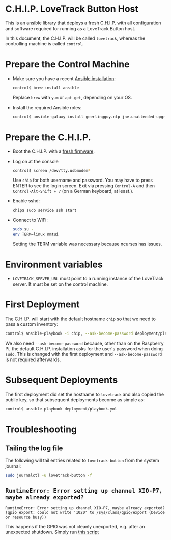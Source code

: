 # C.H.I.P. LoveTrack Button Host

This is an ansible library that deploys a fresh C.H.I.P. with all configuration and software required for running as a LoveTrack Button host.

In this document, the C.H.I.P. will be called `lovetrack`, whereas the controlling machine is called `control`.

# Prepare the Control Machine

* Make sure you have a recent [Ansible installation](http://docs.ansible.com/ansible/intro_installation.html):

  ```bash
  control$ brew install ansible
  ```

  Replace `brew` with `yum` or `apt-get`, depending on your OS.

* Install the required Ansible roles:

  ```bash
  control$ ansible-galaxy install geerlingguy.ntp jnv.unattended-upgrades
  ```

# Prepare the C.H.I.P.

* Boot the C.H.I.P. with a [fresh firmware](https://flash.getchip.com/).

* Log on at the console

  ```bash
  control$ screen /dev/tty.usbmodem*
  ```

  Use `chip` for both username and password. You may have to press ENTER to see the login screen. Exit via pressing `Control-A` and then `Control-Alt-Shift + 7` (on a German keyboard, at least.).

* Enable sshd:

  ```bash
  chip$ sudo service ssh start
  ```

* Connect to WiFi:

  ```bash
  sudo su -
  env TERM=linux nmtui
  ```

  Setting the TERM variable was necessary because ncurses has issues.

# Environment variables

* `LOVETRACK_SERVER_URL` must point to a running instance of the LoveTrack server. It must be set on the control machine.

# First Deployment

The C.H.I.P. will start with the default hostname `chip` so that we need to pass a custom inventory:

```bash
control$ ansible-playbook -i chip, --ask-become-password deployment/playbook.yml
```

We also need `--ask-become-password` because, other than on the Raspberry Pi, the default C.H.I.P. installation asks for the user's password when doing `sudo`. This is changed with the first deployment and `--ask-become-password` is not required afterwards.

# Subsequent Deployments

The first deployment did set the hostname to `lovetrack` and also copied the public key, so that subsequent deployments become as simple as:

```bash
control$ ansible-playbook deployment/playbook.yml
```

# Troubleshooting

## Tailing the log file

The following will tail entries related to `lovetrack-button` from the system journal:

```bash
sudo journalctl -u lovetrack-button -f
```

## `RuntimeError: Error setting up channel XIO-P7, maybe already exported?`

```
RuntimeError: Error setting up channel XIO-P7, maybe already exported? (gpio_export: could not write '1020' to /sys/class/gpio/export (Device or resource busy))
```

This happens if the GPIO was not cleanly unexported, e.g. after an unexpected shutdown. Simply run [this script](https://github.com/xtacocorex/CHIP_IO/blob/71b682980405e83b612ea0cdbdff8d5492b71c54/unexport_all.sh)
